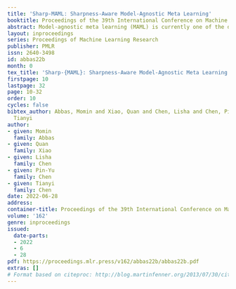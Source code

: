 ```yaml
---
title: 'Sharp-MAML: Sharpness-Aware Model-Agnostic Meta Learning'
booktitle: Proceedings of the 39th International Conference on Machine Learning
abstract: Model-agnostic meta learning (MAML) is currently one of the dominating approaches for few-shot meta-learning. Albeit its effectiveness, the optimization of MAML can be challenging due to the innate bilevel problem structure. Specifically, the loss landscape of MAML is much more complex with possibly  more saddle points and local minimizers than its empirical risk minimization counterpart. To address this challenge, we leverage the recently invented sharpness-aware minimization and develop a sharpness-aware MAML approach that we term Sharp-MAML. We empirically demonstrate that Sharp-MAML and its computation-efficient variant can outperform the plain-vanilla MAML baseline (e.g., $+3\%$ accuracy on Mini-Imagenet). We complement the empirical study with the  convergence rate analysis and the generalization bound of Sharp-MAML. To the best of our knowledge, this is the first empirical and theoretical study on sharpness-aware minimization in the context of bilevel learning.
layout: inproceedings
series: Proceedings of Machine Learning Research
publisher: PMLR
issn: 2640-3498
id: abbas22b
month: 0
tex_title: 'Sharp-{MAML}: Sharpness-Aware Model-Agnostic Meta Learning'
firstpage: 10
lastpage: 32
page: 10-32
order: 10
cycles: false
bibtex_author: Abbas, Momin and Xiao, Quan and Chen, Lisha and Chen, Pin-Yu and Chen,
  Tianyi
author:
- given: Momin
  family: Abbas
- given: Quan
  family: Xiao
- given: Lisha
  family: Chen
- given: Pin-Yu
  family: Chen
- given: Tianyi
  family: Chen
date: 2022-06-28
address:
container-title: Proceedings of the 39th International Conference on Machine Learning
volume: '162'
genre: inproceedings
issued:
  date-parts:
  - 2022
  - 6
  - 28
pdf: https://proceedings.mlr.press/v162/abbas22b/abbas22b.pdf
extras: []
# Format based on citeproc: http://blog.martinfenner.org/2013/07/30/citeproc-yaml-for-bibliographies/
---
```


